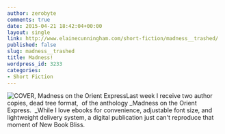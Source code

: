 ```yaml
---
author: zerobyte
comments: true
date: 2015-04-21 18:42:04+00:00
layout: single
link: http://www.elainecunningham.com/short-fiction/madness__trashed/
published: false
slug: madness__trashed
title: Madness!
wordpress_id: 3233
categories:
- Short Fiction
---
```


![COVER, Madness on the Orient Express](http://www.elainecunningham.com/wp-content/uploads/2015/04/COVER-Madness-on-the-Orient-Express-195x300.jpg)Last week I receive two author copies, dead tree format,  of the anthology _Madness on the Orient Express.  _While I love ebooks for convenience, adjustable font size, and lightweight delivery system, a digital publication just can't reproduce that moment of New Book Bliss.


